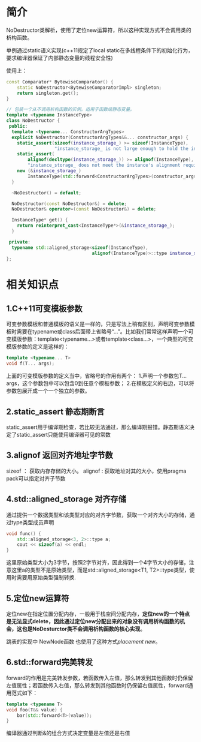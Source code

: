 # 简介

NoDestructor类解析，使用了定位new运算符，所以这种实现方式不会调用类的析构函数。

单例通过static语义实现(c++11规定了local static在多线程条件下的初始化行为，要求编译器保证了内部静态变量的线程安全性)

使用上：

```cpp
const Comparator* BytewiseComparator() {
    static NoDestructor<BytewiseComparatorImpl> singleton;
    return singleton.get();
}
```

```cpp
// 包装一个从不调用析构函数的实例。适用于函数级静态变量。
template <typename InstanceType>
class NoDestructor {
 public:
  template <typename... ConstructorArgTypes>
  explicit NoDestructor(ConstructorArgTypes&&... constructor_args) {
    static_assert(sizeof(instance_storage_) >= sizeof(InstanceType),
                  "instance_storage_ is not large enough to hold the instance");
    static_assert(
        alignof(decltype(instance_storage_)) >= alignof(InstanceType),
        "instance_storage_ does not meet the instance's alignment requirement");
    new (&instance_storage_)
        InstanceType(std::forward<ConstructorArgTypes>(constructor_args)...);
  }

  ~NoDestructor() = default;

  NoDestructor(const NoDestructor&) = delete;
  NoDestructor& operator=(const NoDestructor&) = delete;

  InstanceType* get() {
    return reinterpret_cast<InstanceType*>(&instance_storage_);
  }

 private:
  typename std::aligned_storage<sizeof(InstanceType),
                                alignof(InstanceType)>::type instance_storage_;
};
```



# 相关知识点

## 1.C++11可变模板参数

可变参数模板和普通模板的语义是一样的，只是写法上稍有区别，声明可变参数模板时需要在typename或class后面带上省略号“...”。比如我们常常这样声明一个可变模版参数：template<typename...>或者template<class...>，一个典型的可变模版参数的定义是这样的：

```cpp
template <typename... T>
void f(T... args);
```

上面的可变模版参数的定义当中，省略号的作用有两个：
1.声明一个参数包T... args，这个参数包中可以包含0到任意个模板参数；
2.在模板定义的右边，可以将参数包展开成一个一个独立的参数。

## 2.static_assert 静态期断言

static_assert用于编译期检查，若比较无法通过，那么编译期报错。静态期语义决定了static_assert只能使用编译器可见的常数

## 3.alignof 返回对齐地址字节数

sizeof ： 获取内存存储的大小。
alignof : 获取地址对其的大小，使用pragma pack可以指定对齐子节数

## 4.std::aligned_storage 对齐存储

通过提供一个数据类型和该类型对应的对齐字节数，获取一个对齐大小的存储，通过type类型成员声明

```cpp
void func() {
    std::aligned_storage<3, 2>::type a;
    cout << sizeof(a) << endl;
}
```

这里原始类型大小为3字节，按照2字节对齐，因此得到一个4字节大小的存储，注意这里a的类型不是原始类型，而是std::aligned_storage<T1, T2>::type类型，使用时需要用原始类型强制转换.

## 5.定位new运算符

定位new在指定位置分配内存，一般用于栈空间分配内存，**定位new的一个特点是无法显式delete，因此通过定位new分配出来的对象没有调用析构函数的机会，这也是NoDesturctor类不会调用析构函数的核心实现**。

跳表的实现中 NewNode函数 也使用了这种方式*placement new*。

## 6.std::forward完美转发

forward的作用是完美转发参数，若函数传入左值，那么转发到其他函数时仍保留左值属性；若函数传入右值，那么转发到其他函数时仍保留右值属性，forward通用范式如下：

```cpp
template <typename T>
void foo(T&& value) {
    bar(std::forward<T>(value));
}
```

编译器通过判断&的组合方式决定变量是左值还是右值